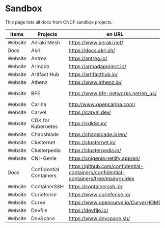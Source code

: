# Sandbox

This page lists all docs from CNCF sandbox projects.

| Items   | Projects                | en URL                                                       | zh URL                              |
| ------- | ----------------------- | ------------------------------------------------------------ | ----------------------------------- |
| Website | Aeraki Mesh             | https://www.aeraki.net/                                      | https://www.aeraki.net/zh/          |
| Docs    | Akri                    | https://docs.akri.sh/                                        |                                     |
| Website | Antrea                  | https://antrea.io/                                           |                                     |
| Website | Armada                  | https://armadaproject.io/                                    |                                     |
| Website | Artifact Hub            | https://artifacthub.io/                                      |                                     |
| Website | Athenz                  | https://www.athenz.io/                                       |                                     |
| Website | BFE                     | https://www.bfe-networks.net/en_us/                          | https://www.bfe-networks.net/zh_cn/ |
| Website | Carina                  | http://www.opencarina.com/                                   |                                     |
| Website | Carvel                  | https://carvel.dev/                                          |                                     |
| Website | CDK for Kubernetes      | https://cdk8s.io/                                            |                                     |
| Website | Chaosblade              | https://chaosblade.io/en/                                    | https://chaosblade.io/              |
| Website | Clusternet              | https://clusternet.io/                                       | https://clusternet.io/zh-cn/        |
| Website | Clusterpedia            | https://clusterpedia.io/                                     | https://clusterpedia.io/zh-cn/      |
| Website | CNI-Genie               | https://cnigenie.netlify.app/en/                             | https://cnigenie.netlify.app/zh/    |
| Docs    | Confidential Containers | https://github.com/confidential-containers/confidential-containers/tree/main/guides |                                     |
| Website | ContainerSSH            | https://containerssh.io/                                     |                                     |
| Website | Curiefense              | https://www.curiefense.io/                                   |                                     |
| Website | Curve                   | https://www.opencurve.io/Curve/HOME                          |                                     |
| Website | Devfile                 | https://devfile.io/                                          |                                     |
| Website | DevSpace                | https://www.devspace.sh/                                     |                                     |
